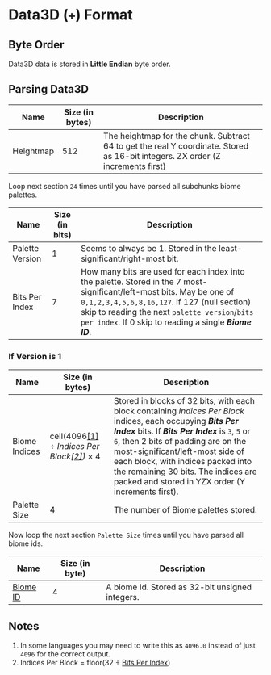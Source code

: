 # Data3D (`+`) Format

## Byte Order

Data3D data is stored in **Little Endian** byte order.

## Parsing Data3D

| Name | Size (in bytes) | Description |
|------|-----------------|-------------|
| Heightmap | 512 | The heightmap for the chunk. Subtract 64 to get the real Y coordinate. Stored as 16-bit integers. ZX order (Z increments first) |

Loop next section `24` times until you have parsed all subchunks biome palettes.

| Name | Size (in bits) | Description |
|------|----------------|-------------|
| Palette Version | 1 | Seems to always be 1. Stored in the least-significant/right-most bit. |
| <a id="bits-per-index"></a> Bits Per Index | 7 | How many bits are used for each index into the palette. Stored in the 7 most-significant/left-most bits. May be one of `0,1,2,3,4,5,6,8,16,127`. If 127 (null section) skip to reading the next `palette version`/`bits per index`. If 0 skip to reading a single ***Biome ID***. |

### If Version is 1

| Name | Size (in bytes) | Description |
|------|-----------------|-------------|
| Biome Indices | ceil(4096[\[1\]](#1) ÷ *Indices Per Block[\[2\]](#2))* × 4 | Stored in blocks of 32 bits, with each block containing *Indices Per Block* indices, each occupying ***Bits Per Index*** bits. If ***Bits Per Index*** is `3`, `5` or `6`, then 2 bits of padding are on the most-significant/left-most side of each block, with indices packed into the remaining 30 bits. The indices are packed and stored in YZX order (Y increments first). |
| Palette Size | 4 | The number of Biome palettes stored. |

Now loop the next section `Palette Size` times until you have parsed all biome ids.

| Name | Size (in byte) | Description |
|------|----------------|-------------|
| [Biome ID](https://minecraft.wiki/w/Biome#Biome_IDs) | 4 | A biome Id. Stored as 32-bit unsigned integers. |

## Notes

1. <a id="1"></a> In some languages you may need to write this as `4096.0` instead of just `4096` for the correct output.
2. <a id="2"></a> Indices Per Block = floor(32 ÷ [Bits Per Index](#bits-per-index))
